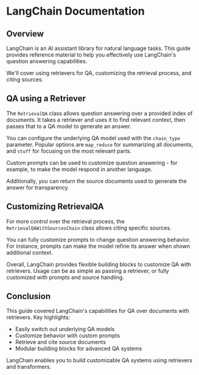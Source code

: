# LangChain Documentation

## Overview

LangChain is an AI assistant library for natural language tasks. This guide provides reference material to help you effectively use LangChain's question answering capabilities.

We'll cover using retrievers for QA, customizing the retrieval process, and citing sources.

## QA using a Retriever

The `RetrievalQA` class allows question answering over a provided index of documents. It takes a retriever and uses it to find relevant context, then passes that to a QA model to generate an answer.

You can configure the underlying QA model used with the `chain_type` parameter. Popular options are `map_reduce` for summarizing all documents, and `stuff` for focusing on the most relevant parts.

Custom prompts can be used to customize question answering - for example, to make the model respond in another language.

Additionally, you can return the source documents used to generate the answer for transparency.

## Customizing RetrievalQA

For more control over the retrieval process, the `RetrievalQAWithSourcesChain` class allows citing specific sources.

You can fully customize prompts to change question answering behavior. For instance, prompts can make the model refine its answer when shown additional context.

Overall, LangChain provides flexible building blocks to customize QA with retrievers. Usage can be as simple as passing a retriever, or fully customized with prompts and source handling.

## Conclusion

This guide covered LangChain's capabilities for QA over documents with retrievers. Key highlights:

- Easily switch out underlying QA models
- Customize behavior with custom prompts
- Retrieve and cite source documents
- Modular building blocks for advanced QA systems

LangChain enables you to build customizable QA systems using retrievers and transformers.
